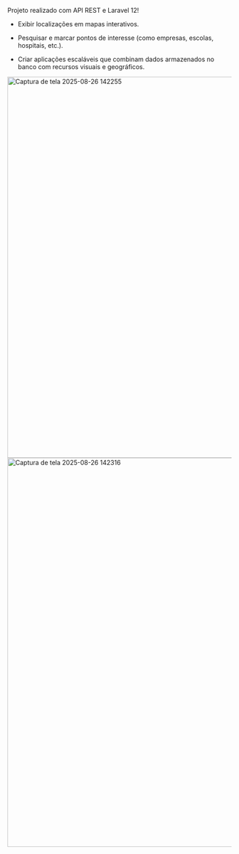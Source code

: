 Projeto realizado com API REST e Laravel 12!

* Exibir localizações em mapas interativos.


* Pesquisar e marcar pontos de interesse (como empresas, escolas, hospitais, etc.).


* Criar aplicações escaláveis que combinam dados armazenados no banco com recursos visuais e geográficos.




<img width="1894" height="856" alt="Captura de tela 2025-08-26 142255" src="https://github.com/user-attachments/assets/df0f19ab-0f14-4105-839d-6aea60a53173" />
<img width="1890" height="874" alt="Captura de tela 2025-08-26 142316" src="https://github.com/user-attachments/assets/0ec5f946-9aa0-4db9-9f1a-9b107f77f287" />
